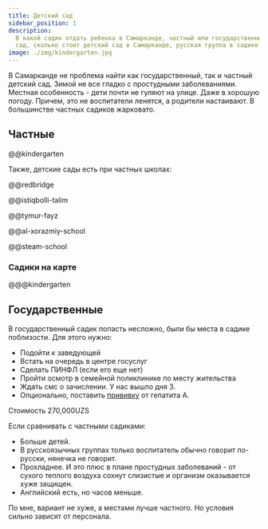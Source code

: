 ```yaml
---
title: Детский сад
sidebar_position: 1
description:
  В какой садик отдать ребенка в Самарканде, частный или государственный детский
  сад, сколько стоит детский сад в Самарканде, русская группа в садике.
image: ./img/kindergarten.jpg
---
```


В Самарканде не проблема найти как государственный, так и частный детский сад.
Зимой не все гладко с простудными заболеваниями. Местная особенность - дети
почти не гуляют на улице. Даже в хорошую погоду. Причем, это не воспитатели
ленятся, а родители настаивают. В большинстве частных садиков жарковато.

## Частные

@@kindergarten

Также, детские сады есть при частных школах:

@@redbridge

@@istiqbolli-talim

@@tymur-fayz

@@al-xorazmiy-school

@@steam-school

### Садики на карте

@@@kindergarten

## Государственные

В государственный садик попасть несложно, были бы места в садике поблизости. Для
этого нужно:

- Подойти к заведующей
- Встать на очередь в центре госуслуг
- Сделать ПИНФЛ (если его еще нет)
- Пройти осмотр в семейной поликлинике по месту жительства
- Ждать смс о зачислении. У нас вышло дня 3.
- Опционально, поставить [прививку](../services/medicine.md#вакцинация) от
  гепатита А.

Стоимость 270,000UZS

Если сравнивать с частными садиками:

- Больше детей.
- В русскоязычных группах только воспитатель обычно говорит по-русски, нянечка
  не говорит.
- Прохладнее. И это плюс в плане простудных заболеваний - от сухого теплого
  воздуха сохнут слизистые и организм оказывается хуже защищен.
- Английский есть, но часов меньше.

По мне, вариант не хуже, а местами лучше частного. Но условия сильно зависят от
персонала.
